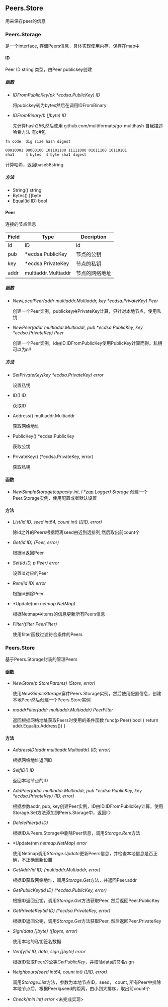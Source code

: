 ## Peers.Store

用来保存peer的信息

### Peers.Storage

是一个interface, 存储Peers信息，具体实现使用内存，保存在map中

#### ID 

Peer ID string 类型，由Peer publickey创建

##### 函数

* *IDFromPublicKey(pk \*ecdsa.PublicKey) ID*

  将pubickey转为bytes然后在调用IDFromBinary

* *IDFromBinary(b []byte) ID* 

  先计算hash256,然后使用
github.com/multiformats/go-multihash 自我描述哈希方法 有c#包
```
fn code  dig size hash digest
-------- -------- ------------------------------------
00010001 00000100 101101100 11111000 01011100 10110101
sha1     4 bytes  4 byte sha1 digest
```
计算哈希，返回base58string

##### 方法

* String() string
* Bytes() []byte
* Equal(id ID) bool

#### Peer

连接的节点信息

|Field|Type|Decription|
|-|-|-|
|id|ID|id|
|pub|*ecdsa.PublicKey|节点的公钥|
|key|*ecdsa.PrivateKey|节点的私钥|
|addr|multiaddr.Multiaddr|节点的网络地址|

##### 函数

* *NewLocalPeer(addr multiaddr.Multiaddr, key \*ecdsa.PrivateKey) Peer*

  创建一个Peer实例，publickey由PrivateKey计算，只针对本地节点，使用私钥

* *NewPeer(addr multiaddr.Multiaddr, pub \*ecdsa.PublicKey, key \*ecdsa.PrivateKey) Peer*

  创建一个Peer实例，id由ID.IDFromPublicKey使用PublicKey计算而得。私钥可以为*nil*


##### 方法

* *SetPrivateKey(key \*ecdsa.PrivateKey) error*

  设置私钥

* ID() ID

  获取ID

* Address() multiaddr.Multiaddr

  获取网络地址

* PublicKey() *ecdsa.PublicKey

  获取公钥

* PrivateKey() (*ecdsa.PrivateKey, error)

  获取私钥

#### 函数

* *NewSimpleStorage(capacity int, l \*zap.Logger) Storage*
创建一个Peer.Storage实例，使用配置或者默认设置

#### 方法

* *List(id ID, seed int64, count int) ([]ID, error)*
  
  除id之外的Peers根据距离seed由近到远排列,然后取出前count个

* *Get(id ID) (Peer, error)*

  根据id返回Peer

* *Set(id ID, p Peer) error*

  设置id对应的Peer

* *Rem(id ID) error*

  根据id删除Peer

* *Update(nm *netmap.NetMap)*

  根据Netmap中items的信息更新所有Peers信息


* *Filter(filter PeerFilter)*

  使用filter函数过滤符合条件的Peers

### Peers.Store

基于Peers.Storage封装的管理Peers

#### 函数

* *NewStore(p StoreParams) (Store, error)*

  使用*NewSimpleStorage*穿件Peers.Storage实例，然后使用配置信息，创建本地Peer然后创建一个Peers.Store实例

* *maddrFilter(addr multiaddr.Multiaddr) PeerFilter*

  返回根据网络地址获取Peers时使用的条件函数 func(p Peer) bool { return addr.Equal(p.Address()) }

#### 方法

* *AddressID(addr multiaddr.Multiaddr) (ID, error)*

  根据网络地址返回ID

* *SelfID() ID*

  返回本地节点的ID

* *AddPeer(addr multiaddr.Multiaddr, pub \*ecdsa.PublicKey, key \*ecdsa.PrivateKey) (ID, error)*

  根据参数addr, pub, key创建Peer实例，ID由ID.IDFromPublicKey计算，使用Storage.Set方法添加到Peers.Storage中，返回ID

* *DeletePeer(id ID)*

  根据ID从Peers.Storage中删除Peer信息，调用*Storage.Rem*方法

* *Update(nm *netmap.NetMap) error*

  使用Netmap调用*Storage.Update*更新Peers信息，并检查本地信息是否正确，不正确重新设置

* *GetAddr(id ID) (multiaddr.Multiaddr, error)*

  根据ID获取网络地址，调用*Storage.Get*方法，并返回Peer.addr

* *GetPublicKey(id ID) (\*ecdsa.PublicKey, error)*

  根据ID返回公钥，调用*Storage.Get*方法获取Peer, 然后返回Peer.PublicKey

* *GetPrivateKey(id ID) (\*ecdsa.PrivateKey, error)*

  根据ID返回公钥，调用*Storage.Get*方法获取Peer, 然后返回Peer.PrivateKey

* *Sign(data []byte) ([]byte, error)*

  使用本地的私钥签名数据

* *Verify(id ID, data, sign []byte) error*

  根据ID获取Peer的公钥*GetPublicKey*，并校验data的签名sign

* *Neighbours(seed int64, count int) ([]ID, error)*

  调用*Storage.List*方法，参数为本地节点ID，seed， count, 所有Peer中排除本地节点后，根据Peer与seed的距离，由小到大排序，取出前count个

*  *Check(min int) error* <未完成实现>

